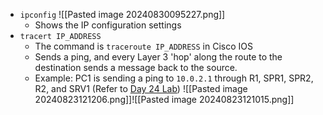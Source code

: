 - `ipconfig`
	![[Pasted image 20240830095227.png]]
	- Shows the IP configuration settings
- `tracert IP_ADDRESS`
	- The command is `traceroute IP_ADDRESS` in Cisco IOS
	- Sends a ping, and every Layer 3 'hop' along the route to the destination sends a message back to the source.
	- Example: PC1 is sending a ping to `10.0.2.1` through R1, SPR1, SPR2, R2, and SRV1 (Refer to [Day 24 Lab](https://youtu.be/KuKC0G3LZc8?si=NadxYOJSACKHrRsS)) ![[Pasted image 20240823121206.png]]![[Pasted image 20240823121015.png]]
